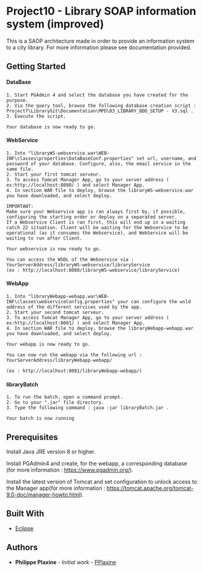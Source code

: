# Project10 - Library SOAP information system (improved)

This is a SAOP architecture made in order to provide an information system to a city library. For more information please see documentation provided. 
 

## Getting Started

  #### DataBase
    1. Start PGAdmin 4 and select the database you have created for the purpose. 
    2. Via the query tool, browse the following database creation script : Project7\LibraryGit\Documentation\MPD\03_LIBRARY_BDD_SETUP - V3.sql . 
    3. Execute the script. 
    
    Your database is now ready to go. 

  #### WebService
    1. Into "libraryWS-webservice.war\WEB-INF\classes\properties\DataBaseConf.properties" set url, username, and password of your database. Configure, also, the email service in the same file.
    2. Start your first tomcat serveur. 
    3. To access Tomcat Manager App, go to your server address ( ex:http://localhost:8080/ ) and select Manager App. 
    4. In section WAR file to deploy, browse the libraryWS-webservice.war you have downloaded, and select deploy.
    
    IMPORTANT: 
    Make sure your Webservice app is ran always first by, if possible, configuring the starting order or deploy on a separated server. 
    If a Webservice Client is ran first, this will end up in a waiting catch 22 situation. Client will be waiting for the Webservice to be operational (as it consumes the Webservice), and WebService will be waiting to run after Client. 

    Your webservice is now ready to go.

    You can access the WSDL of the Webservice via : YourServerAddress/libraryWS-webservice/libraryService 
    (ex : http://localhost:8080/libraryWS-webservice/libraryService)


  #### WebApp
    1. Into "libraryWebapp-webapp.war\WEB-INF\classes\webserviceConfig.properties" your can configure the wsld address of the different services used by the app. 
    2. Start your second tomcat serveur. 
    3. To access Tomcat Manager App, go to your server address ( ex:http://localhost:8081/ ) and select Manager App. 
    4. In section WAR file to deploy, browse the libraryWebapp-webapp.war you have downloaded, and select deploy.

    Your webapp is now ready to go.
    
    You can now run the webapp via the following url : YourServerAddress/libraryWebapp-webapp/

    (ex : http://localhost:8081/libraryWebapp-webapp/)

  #### libraryBatch
    1. To run the batch, open a command prompt.
    2. Go to your ".jar" file directory.
    3. Type the following command : java -jar libraryBatch.jar .

    Your batch is now running 



## Prerequisites

Install Java JRE version 8 or higher.

Install PGAdmin4 and create, for the webapp, a corresponding database (for more information : https://www.pgadmin.org/). 

Install the latest version of Tomcat and set configuration to unlock access to the Manager app(for more information : https://tomcat.apache.org/tomcat-9.0-doc/manager-howto.html). 

## Built With

* [Eclipse](https://www.eclipse.org/documentation/)

## Authors

* **Philippe Plaxine** - *Initial work* - [PPlaxine](https://github.com/pplaxine)
